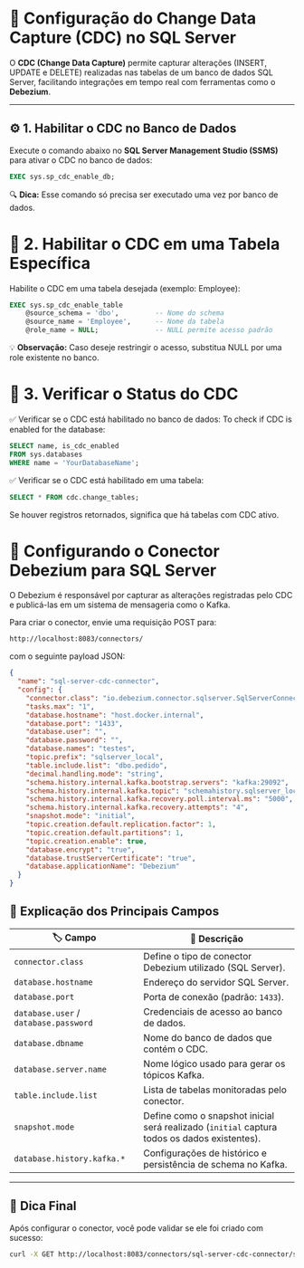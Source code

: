 # 🧩 Configuração do Change Data Capture (CDC) no SQL Server

O **CDC (Change Data Capture)** permite capturar alterações (INSERT, UPDATE e DELETE) realizadas nas tabelas de um banco de dados SQL Server, facilitando integrações em tempo real com ferramentas como o **Debezium**.

---

## ⚙️ 1. Habilitar o CDC no Banco de Dados

Execute o comando abaixo no **SQL Server Management Studio (SSMS)** para ativar o CDC no banco de dados:

```sql
EXEC sys.sp_cdc_enable_db;
```

🔍 **Dica:** Esse comando só precisa ser executado uma vez por banco de dados.

# 🧱 2. Habilitar o CDC em uma Tabela Específica

Habilite o CDC em uma tabela desejada (exemplo: Employee):

```sql
EXEC sys.sp_cdc_enable_table
    @source_schema = 'dbo',         -- Nome do schema
    @source_name = 'Employee',      -- Nome da tabela
    @role_name = NULL;              -- NULL permite acesso padrão
```

💡 **Observação:**
Caso deseje restringir o acesso, substitua NULL por uma role existente no banco.

# 🧾 3. Verificar o Status do CDC

✅ Verificar se o CDC está habilitado no banco de dados:
To check if CDC is enabled for the database:

```sql
SELECT name, is_cdc_enabled
FROM sys.databases
WHERE name = 'YourDatabaseName';
```

✅ Verificar se o CDC está habilitado em uma tabela:

```sql
SELECT * FROM cdc.change_tables;
```

Se houver registros retornados, significa que há tabelas com CDC ativo.

# 🔗 Configurando o Conector Debezium para SQL Server

O Debezium é responsável por capturar as alterações registradas pelo CDC e publicá-las em um sistema de mensageria como o Kafka.

Para criar o conector, envie uma requisição POST para:

```bash
http://localhost:8083/connectors/
```

com o seguinte payload JSON:

```json
{
  "name": "sql-server-cdc-connector",
  "config": {
    "connector.class": "io.debezium.connector.sqlserver.SqlServerConnector",
    "tasks.max": "1",
    "database.hostname": "host.docker.internal",
    "database.port": "1433",
    "database.user": "",
    "database.password": "",
    "database.names": "testes",
    "topic.prefix": "sqlserver_local",
    "table.include.list": "dbo.pedido",
    "decimal.handling.mode": "string",
    "schema.history.internal.kafka.bootstrap.servers": "kafka:29092",
    "schema.history.internal.kafka.topic": "schemahistory.sqlserver_local",
    "schema.history.internal.kafka.recovery.poll.interval.ms": "5000",
    "schema.history.internal.kafka.recovery.attempts": "4",
    "snapshot.mode": "initial",
    "topic.creation.default.replication.factor": 1,
    "topic.creation.default.partitions": 1,
    "topic.creation.enable": true,
    "database.encrypt": "true",
    "database.trustServerCertificate": "true",
    "database.applicationName": "Debezium"
  }
}
```

## 🧠 Explicação dos Principais Campos

| 🏷️ **Campo**                          | 💬 **Descrição**                                                                             |
| ------------------------------------- | -------------------------------------------------------------------------------------------- |
| `connector.class`                     | Define o tipo de conector Debezium utilizado (SQL Server).                                   |
| `database.hostname`                   | Endereço do servidor SQL Server.                                                             |
| `database.port`                       | Porta de conexão (padrão: `1433`).                                                           |
| `database.user` / `database.password` | Credenciais de acesso ao banco de dados.                                                     |
| `database.dbname`                     | Nome do banco de dados que contém o CDC.                                                     |
| `database.server.name`                | Nome lógico usado para gerar os tópicos Kafka.                                               |
| `table.include.list`                  | Lista de tabelas monitoradas pelo conector.                                                  |
| `snapshot.mode`                       | Define como o snapshot inicial será realizado (`initial` captura todos os dados existentes). |
| `database.history.kafka.*`            | Configurações de histórico e persistência de schema no Kafka.                                |

---

## 🚀 Dica Final

Após configurar o conector, você pode validar se ele foi criado com sucesso:

```bash
curl -X GET http://localhost:8083/connectors/sql-server-cdc-connector/status

```
